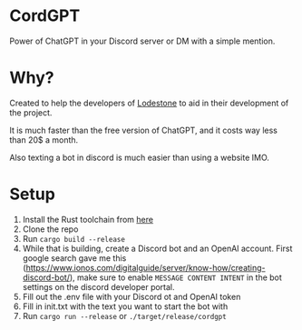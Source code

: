 # CordGPT

Power of ChatGPT in your Discord server or DM with a simple mention.

# Why?

Created to help the developers of [Lodestone](https://github.com/Lodestone-Team)
to aid in their development of the project.

It is much faster than the free version of ChatGPT, and it costs way less than
20$ a month.

Also texting a bot in discord is much easier than using a website IMO.

# Setup

1. Install the Rust toolchain from
   [here](https://www.rust-lang.org/tools/install)
2. Clone the repo
3. Run `cargo build --release`
4. While that is building, create a Discord bot and an OpenAI account. First
   google search gave me this
   (https://www.ionos.com/digitalguide/server/know-how/creating-discord-bot/),
   make sure to enable `MESSAGE CONTENT INTENT` in the bot settings on the discord developer portal.
5. Fill out the .env file with your Discord ot and OpenAI token
6. Fill in init.txt with the text you want to start the bot with
7. Run `cargo run --release` or `./target/release/cordgpt`
